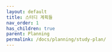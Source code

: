```yaml
---
layout: default
title: 스터디 계획들
nav_order: 1
has_children: true
parent: Planning
permalink: /docs/planning/study-plan/
---
```

